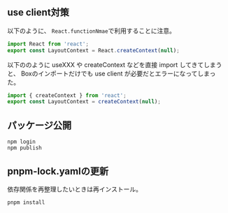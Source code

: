 ## use client対策

以下のように、 `React.functionNmae`で利用することに注意。

```js
import React from 'react';
export const LayoutContext = React.createContext(null);
```

以下ののように useXXX や createContext などを直接 import してきてしまうと、 Boxのインポートだけでも use client が必要だとエラーになってしまった。

```js
import { createContext } from 'react';
export const LayoutContext = createContext(null);
```

## パッケージ公開

```
npm login
npm publish
```

## pnpm-lock.yamlの更新

依存関係を再整理したいときは再インストール。

```
pnpm install
```
